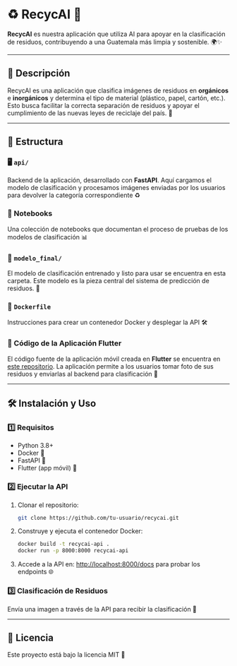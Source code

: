 # ♻️ RecycAI 🌱

**RecycAI** es nuestra aplicación que utiliza AI para apoyar en la clasificación de residuos, contribuyendo a una Guatemala más limpia y sostenible. 🌍✨

---

## 🚀 Descripción

RecycAI es una aplicación que clasifica imágenes de residuos en **orgánicos** e **inorgánicos** y determina el tipo de material (plástico, papel, cartón, etc.). Esto busca facilitar la correcta separación de residuos y apoyar el cumplimiento de las nuevas leyes de reciclaje del país. 🌿

---

## 📂 Estructura

### 🖥️ `api/`
Backend de la aplicación, desarrollado con **FastAPI**. Aquí cargamos el modelo de clasificación y procesamos imágenes enviadas por los usuarios para devolver la categoría correspondiente ♻️

### 📓 Notebooks
Una colección de notebooks que documentan el proceso de pruebas de los modelos de clasificación 📊

### 📁 `modelo_final/`
El modelo de clasificación entrenado y listo para usar se encuentra en esta carpeta. Este modelo es la pieza central del sistema de predicción de residuos. 🤖

### 🐳 `Dockerfile`
Instrucciones para crear un contenedor Docker y desplegar la API 🛠️

### 🔗 Código de la Aplicación Flutter
El código fuente de la aplicación móvil creada en **Flutter** se encuentra en [este repositorio](https://github.com/ochamodev/pd_app_ui/tree/main). La aplicación permite a los usuarios tomar foto de sus residuos y enviarlas al backend para clasificación 📱

---

## 🛠️ Instalación y Uso

### 1️⃣ Requisitos
- Python 3.8+
- Docker 🐳
- FastAPI 🚀
- Flutter (app móvil) 📱

### 2️⃣ Ejecutar la API
1. Clonar el repositorio:
   ```bash
   git clone https://github.com/tu-usuario/recycai.git
   ```
2. Construye y ejecuta el contenedor Docker:
   ```bash
   docker build -t recycai-api .
   docker run -p 8000:8000 recycai-api
   ```
3. Accede a la API en: [http://localhost:8000/docs](http://localhost:8000/docs) para probar los endpoints 🌐

### 3️⃣ Clasificación de Residuos
Envía una imagen a través de la API para recibir la clasificación 📸

---

## 📝 Licencia

Este proyecto está bajo la licencia MIT 📜
